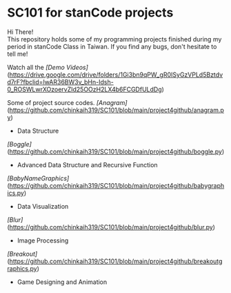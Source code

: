 # SC101 for stanCode projects
Hi There!\
This repository holds some of my programming projects finished during my period in stanCode Class in Taiwan.
If you find any bugs, don't hesitate to tell me!


Watch all the *[Demo Videos]*(https://drive.google.com/drive/folders/1Gi3bn9qPW_gR0ISyGzVPLd5Bztdvd7rF?fbclid=IwAR36BW3v_bHn-Idsh-0_ROSWLwrXOzoervZId25OOzH2LX4b6FCGDfULdDg)



Some of project source codes.
*[Anagram]*(https://github.com/chinkaih319/SC101/blob/main/project4github/anagram.py)
  * Data Structure

*[Boggle]*(https://github.com/chinkaih319/SC101/blob/main/project4github/boggle.py)
  * Advanced Data Structure and Recursive Function

*[BabyNameGraphics]*(https://github.com/chinkaih319/SC101/blob/main/project4github/babygraphics.py)
  * Data Visualization

*[Blur]*(https://github.com/chinkaih319/SC101/blob/main/project4github/blur.py)
  * Image Processing

*[Breakout]*(https://github.com/chinkaih319/SC101/blob/main/project4github/breakoutgraphics.py)
  * Game Designing and Animation
